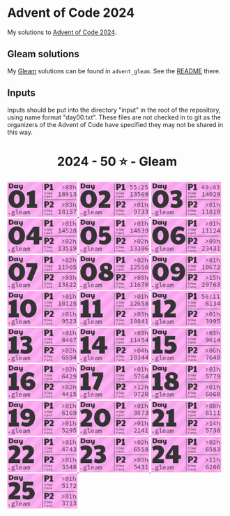 # Advent of Code 2024

My solutions to [Advent of Code 2024](https://adventofcode/2024).

## Gleam solutions
My [Gleam](https://gleam.run) solutions can be found in `advent_gleam`. See the [README](advent_gleam/README.md) there.

## Inputs
Inputs should be put into the directory "input" in the root of the repository, using
name format "day00.txt". These files are not checked in to git as the organizers of
the Advent of Code have specified they may not be shared in this way.

<!-- AOC TILES BEGIN -->
<h1 align="center">
  2024 - 50 ⭐ - Gleam
</h1>
<a href="advent_gleam/src/day01.gleam">
  <img src=".aoc_tiles/tiles/2024/01.png" width="161px">
</a>
<a href="advent_gleam/src/day02.gleam">
  <img src=".aoc_tiles/tiles/2024/02.png" width="161px">
</a>
<a href="advent_gleam/src/day03.gleam">
  <img src=".aoc_tiles/tiles/2024/03.png" width="161px">
</a>
<a href="advent_gleam/src/day04.gleam">
  <img src=".aoc_tiles/tiles/2024/04.png" width="161px">
</a>
<a href="advent_gleam/src/day05.gleam">
  <img src=".aoc_tiles/tiles/2024/05.png" width="161px">
</a>
<a href="advent_gleam/src/day06.gleam">
  <img src=".aoc_tiles/tiles/2024/06.png" width="161px">
</a>
<a href="advent_gleam/src/day07.gleam">
  <img src=".aoc_tiles/tiles/2024/07.png" width="161px">
</a>
<a href="advent_gleam/src/day08.gleam">
  <img src=".aoc_tiles/tiles/2024/08.png" width="161px">
</a>
<a href="advent_gleam/src/day09.gleam">
  <img src=".aoc_tiles/tiles/2024/09.png" width="161px">
</a>
<a href="advent_gleam/src/day10.gleam">
  <img src=".aoc_tiles/tiles/2024/10.png" width="161px">
</a>
<a href="advent_gleam/src/day11.gleam">
  <img src=".aoc_tiles/tiles/2024/11.png" width="161px">
</a>
<a href="advent_gleam/src/day12.gleam">
  <img src=".aoc_tiles/tiles/2024/12.png" width="161px">
</a>
<a href="advent_gleam/src/day13.gleam">
  <img src=".aoc_tiles/tiles/2024/13.png" width="161px">
</a>
<a href="advent_gleam/src/day14.gleam">
  <img src=".aoc_tiles/tiles/2024/14.png" width="161px">
</a>
<a href="advent_gleam/src/day15.gleam">
  <img src=".aoc_tiles/tiles/2024/15.png" width="161px">
</a>
<a href="advent_gleam/src/day16.gleam">
  <img src=".aoc_tiles/tiles/2024/16.png" width="161px">
</a>
<a href="advent_gleam/src/day17.gleam">
  <img src=".aoc_tiles/tiles/2024/17.png" width="161px">
</a>
<a href="advent_gleam/src/day18.gleam">
  <img src=".aoc_tiles/tiles/2024/18.png" width="161px">
</a>
<a href="advent_gleam/src/day19.gleam">
  <img src=".aoc_tiles/tiles/2024/19.png" width="161px">
</a>
<a href="advent_gleam/src/day20.gleam">
  <img src=".aoc_tiles/tiles/2024/20.png" width="161px">
</a>
<a href="advent_gleam/src/day21.gleam">
  <img src=".aoc_tiles/tiles/2024/21.png" width="161px">
</a>
<a href="advent_gleam/src/day22.gleam">
  <img src=".aoc_tiles/tiles/2024/22.png" width="161px">
</a>
<a href="advent_gleam/src/day23.gleam">
  <img src=".aoc_tiles/tiles/2024/23.png" width="161px">
</a>
<a href="advent_gleam/src/day24.gleam">
  <img src=".aoc_tiles/tiles/2024/24.png" width="161px">
</a>
<a href="advent_gleam/src/day25.gleam">
  <img src=".aoc_tiles/tiles/2024/25.png" width="161px">
</a>
<!-- AOC TILES END -->
